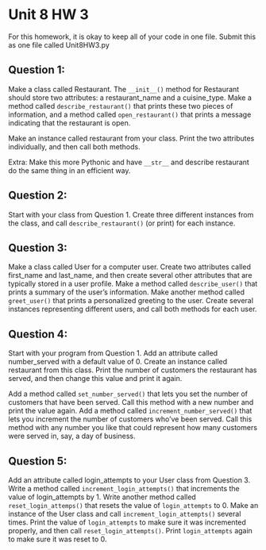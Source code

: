 # Unit 8 HW 3
For this homework, it is okay to keep all of your code in one file. Submit this as one file called Unit8HW3.py
## Question 1:
Make a class called Restaurant. The ```__init__()``` method for Restaurant should store two attributes: a restaurant_name and a cuisine_type. Make a method called ```describe_restaurant()``` that prints these two pieces of information, and a method called ```open_restaurant()``` that prints a message indicating that the restaurant is open.

Make an instance called restaurant from your class. Print the two attributes individually, and then call both methods.

Extra: Make this more Pythonic and have ```__str__``` and describe restaurant do the same thing in an efficient way.

## Question 2:
Start with your class from Question 1. Create three different instances from the class, and call ```describe_restaurant()``` (or print) for each instance.


## Question 3:
Make a class called User for a computer user. Create two attributes called first_name and last_name, and then create several other attributes that are typically stored in a user profile. Make a method called ```describe_user()``` that prints a summary of the user’s information. Make another method called ```greet_user()``` that prints a personalized greeting to the user.
Create several instances representing different users, and call both methods for each user.

## Question 4:
Start with your program from Question 1. Add an attribute called number_served with a default value of 0. Create an instance called restaurant from this class. Print the number of customers the restaurant has served, and then change this value and print it again.

Add a method called ```set_number_served()``` that lets you set the number of customers that have been served. Call this method with a new number and print
the value again.
Add a method called ```increment_number_served()``` that lets you increment the number of customers who’ve been served. Call this method with any number you like that could represent how many customers were served in, say, a day of business.

## Question 5:
Add an attribute called login_attempts to your User class
from Question 3. Write a method called ```increment_login_attempts()``` that increments the value of login_attempts by 1. Write another method called ```reset_login_attemps()``` that resets the value of ```login_attempts``` to 0. Make an instance of the User class and call ```increment_login_attempts()``` several times. Print the value of ```login_attempts``` to make sure it was incremented properly, and then call ```reset_login_attempts()```. Print ```login_attempts``` again to make sure it was reset to 0.
